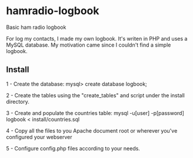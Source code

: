 hamradio-logbook
================

Basic ham radio logbook

For log my contacts, I made my own logbook. 
It's writen in PHP and uses a MySQL database. 
My motivation came since I couldn't find a simple logbook.

Install
-------

1 - Create the database:
    mysql> create database logbook;

2 - Create the tables using the "create_tables" and script under the install directory.

3 - Create and populate the countries table:
    mysql -u[user] -p[password] logbook < install/countries.sql

4 - Copy all the files to you Apache document root or wherever you've configured your webserver

5 - Configure config.php files according to your needs.
 
